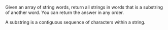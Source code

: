 Given an array of string words, return all strings in words that is a substring of another word. You can return the answer in any order.

A substring is a contiguous sequence of characters within a string.


